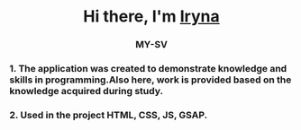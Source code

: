<h1 align="center">Hi there, I'm <a href="(https://my-sv2024.netlify.app/)" target="_blank">Iryna</a> 
 <h3 align="center">MY-SV</h3> 
<h3> 1. The application was created to demonstrate knowledge and skills in programming.Also here, work is provided based on the knowledge acquired during study.</h3> <h3> 2. Used in the project HTML, CSS, JS, GSAP.</h3>
